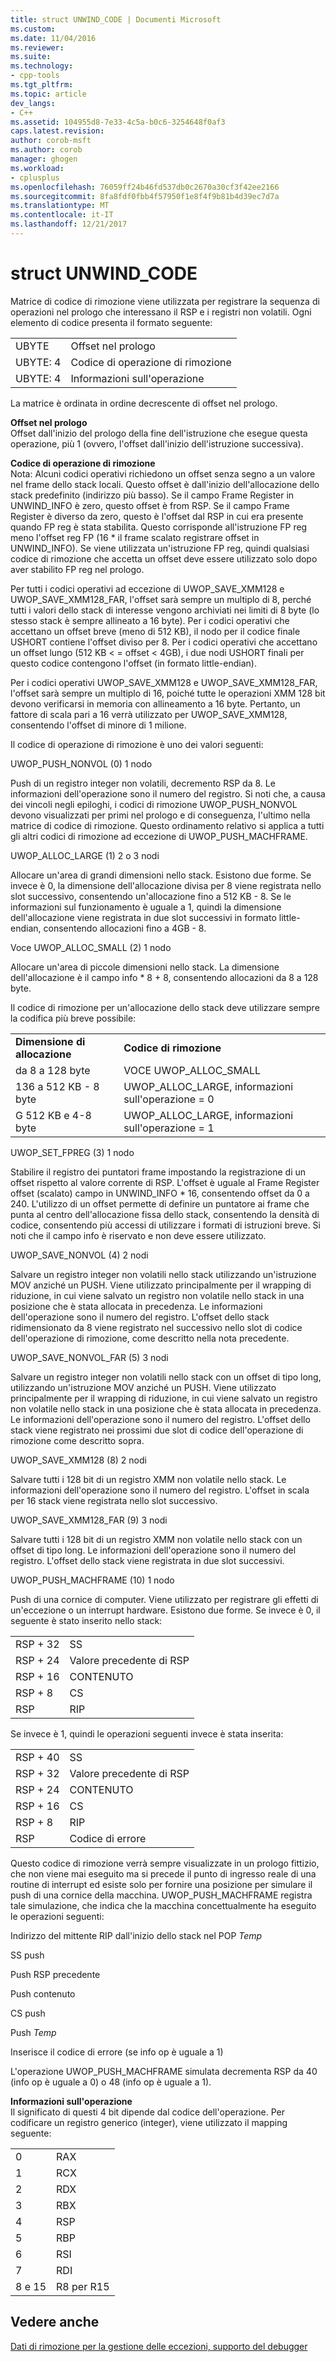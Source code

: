 ```yaml
---
title: struct UNWIND_CODE | Documenti Microsoft
ms.custom: 
ms.date: 11/04/2016
ms.reviewer: 
ms.suite: 
ms.technology:
- cpp-tools
ms.tgt_pltfrm: 
ms.topic: article
dev_langs:
- C++
ms.assetid: 104955d8-7e33-4c5a-b0c6-3254648f0af3
caps.latest.revision: 
author: corob-msft
ms.author: corob
manager: ghogen
ms.workload:
- cplusplus
ms.openlocfilehash: 76059ff24b46fd537db0c2670a30cf3f42ee2166
ms.sourcegitcommit: 8fa8fdf0fbb4f57950f1e8f4f9b81b4d39ec7d7a
ms.translationtype: MT
ms.contentlocale: it-IT
ms.lasthandoff: 12/21/2017
---
```

# <a name="struct-unwindcode"></a>struct UNWIND_CODE
Matrice di codice di rimozione viene utilizzata per registrare la sequenza di operazioni nel prologo che interessano il RSP e i registri non volatili. Ogni elemento di codice presenta il formato seguente:  
  
|||  
|-|-|  
|UBYTE|Offset nel prologo|  
|UBYTE: 4|Codice di operazione di rimozione|  
|UBYTE: 4|Informazioni sull'operazione|  
  
 La matrice è ordinata in ordine decrescente di offset nel prologo.  
  
 **Offset nel prologo**  
 Offset dall'inizio del prologo della fine dell'istruzione che esegue questa operazione, più 1 (ovvero, l'offset dall'inizio dell'istruzione successiva).  
  
 **Codice di operazione di rimozione**  
 Nota: Alcuni codici operativi richiedono un offset senza segno a un valore nel frame dello stack locali. Questo offset è dall'inizio dell'allocazione dello stack predefinito (indirizzo più basso). Se il campo Frame Register in UNWIND_INFO è zero, questo offset è from RSP. Se il campo Frame Register è diverso da zero, questo è l'offset dal RSP in cui era presente quando FP reg è stata stabilita. Questo corrisponde all'istruzione FP reg meno l'offset reg FP (16 * il frame scalato registrare offset in UNWIND_INFO). Se viene utilizzata un'istruzione FP reg, quindi qualsiasi codice di rimozione che accetta un offset deve essere utilizzato solo dopo aver stabilito FP reg nel prologo.  
  
 Per tutti i codici operativi ad eccezione di UWOP_SAVE_XMM128 e UWOP_SAVE_XMM128_FAR, l'offset sarà sempre un multiplo di 8, perché tutti i valori dello stack di interesse vengono archiviati nei limiti di 8 byte (lo stesso stack è sempre allineato a 16 byte). Per i codici operativi che accettano un offset breve (meno di 512 KB), il nodo per il codice finale USHORT contiene l'offset diviso per 8. Per i codici operativi che accettano un offset lungo (512 KB < = offset < 4GB), i due nodi USHORT finali per questo codice contengono l'offset (in formato little-endian).  
  
 Per i codici operativi UWOP_SAVE_XMM128 e UWOP_SAVE_XMM128_FAR, l'offset sarà sempre un multiplo di 16, poiché tutte le operazioni XMM 128 bit devono verificarsi in memoria con allineamento a 16 byte. Pertanto, un fattore di scala pari a 16 verrà utilizzato per UWOP_SAVE_XMM128, consentendo l'offset di minore di 1 milione.  
  
 Il codice di operazione di rimozione è uno dei valori seguenti:  
  
 UWOP_PUSH_NONVOL (0) 1 nodo  
  
 Push di un registro integer non volatili, decremento RSP da 8. Le informazioni dell'operazione sono il numero del registro. Si noti che, a causa dei vincoli negli epiloghi, i codici di rimozione UWOP_PUSH_NONVOL devono visualizzati per primi nel prologo e di conseguenza, l'ultimo nella matrice di codice di rimozione. Questo ordinamento relativo si applica a tutti gli altri codici di rimozione ad eccezione di UWOP_PUSH_MACHFRAME.  
  
 UWOP_ALLOC_LARGE (1) 2 o 3 nodi  
  
 Allocare un'area di grandi dimensioni nello stack. Esistono due forme. Se invece è 0, la dimensione dell'allocazione divisa per 8 viene registrata nello slot successivo, consentendo un'allocazione fino a 512 KB - 8. Se le informazioni sul funzionamento è uguale a 1, quindi la dimensione dell'allocazione viene registrata in due slot successivi in formato little-endian, consentendo allocazioni fino a 4GB - 8.  
  
 Voce UWOP_ALLOC_SMALL (2) 1 nodo  
  
 Allocare un'area di piccole dimensioni nello stack. La dimensione dell'allocazione è il campo info * 8 + 8, consentendo allocazioni da 8 a 128 byte.  
  
 Il codice di rimozione per un'allocazione dello stack deve utilizzare sempre la codifica più breve possibile:  
  
|||  
|-|-|  
|**Dimensione di allocazione**|**Codice di rimozione**|  
|da 8 a 128 byte|VOCE UWOP_ALLOC_SMALL|  
|136 a 512 KB - 8 byte|UWOP_ALLOC_LARGE, informazioni sull'operazione = 0|  
|G 512 KB e 4-8 byte|UWOP_ALLOC_LARGE, informazioni sull'operazione = 1|  
  
 UWOP_SET_FPREG (3) 1 nodo  
  
 Stabilire il registro dei puntatori frame impostando la registrazione di un offset rispetto al valore corrente di RSP. L'offset è uguale al Frame Register offset (scalato) campo in UNWIND_INFO * 16, consentendo offset da 0 a 240. L'utilizzo di un offset permette di definire un puntatore ai frame che punta al centro dell'allocazione fissa dello stack, consentendo la densità di codice, consentendo più accessi di utilizzare i formati di istruzioni breve. Si noti che il campo info è riservato e non deve essere utilizzato.  
  
 UWOP_SAVE_NONVOL (4) 2 nodi  
  
 Salvare un registro integer non volatili nello stack utilizzando un'istruzione MOV anziché un PUSH. Viene utilizzato principalmente per il wrapping di riduzione, in cui viene salvato un registro non volatile nello stack in una posizione che è stata allocata in precedenza. Le informazioni dell'operazione sono il numero del registro. L'offset dello stack ridimensionato da 8 viene registrato nel successivo nello slot di codice dell'operazione di rimozione, come descritto nella nota precedente.  
  
 UWOP_SAVE_NONVOL_FAR (5) 3 nodi  
  
 Salvare un registro integer non volatili nello stack con un offset di tipo long, utilizzando un'istruzione MOV anziché un PUSH. Viene utilizzato principalmente per il wrapping di riduzione, in cui viene salvato un registro non volatile nello stack in una posizione che è stata allocata in precedenza. Le informazioni dell'operazione sono il numero del registro. L'offset dello stack viene registrato nei prossimi due slot di codice dell'operazione di rimozione come descritto sopra.  
  
 UWOP_SAVE_XMM128 (8) 2 nodi  
  
 Salvare tutti i 128 bit di un registro XMM non volatile nello stack. Le informazioni dell'operazione sono il numero del registro. L'offset in scala per 16 stack viene registrata nello slot successivo.  
  
 UWOP_SAVE_XMM128_FAR (9) 3 nodi  
  
 Salvare tutti i 128 bit di un registro XMM non volatile nello stack con un offset di tipo long. Le informazioni dell'operazione sono il numero del registro. L'offset dello stack viene registrata in due slot successivi.  
  
 UWOP_PUSH_MACHFRAME (10) 1 nodo  
  
 Push di una cornice di computer.  Viene utilizzato per registrare gli effetti di un'eccezione o un interrupt hardware. Esistono due forme. Se invece è 0, il seguente è stato inserito nello stack:  
  
|||  
|-|-|  
|RSP + 32|SS|  
|RSP + 24|Valore precedente di RSP|  
|RSP + 16|CONTENUTO|  
|RSP + 8|CS|  
|RSP|RIP|  
  
 Se invece è 1, quindi le operazioni seguenti invece è stata inserita:  
  
|||  
|-|-|  
|RSP + 40|SS|  
|RSP + 32|Valore precedente di RSP|  
|RSP + 24|CONTENUTO|  
|RSP + 16|CS|  
|RSP + 8|RIP|  
|RSP|Codice di errore|  
  
 Questo codice di rimozione verrà sempre visualizzate in un prologo fittizio, che non viene mai eseguito ma si precede il punto di ingresso reale di una routine di interrupt ed esiste solo per fornire una posizione per simulare il push di una cornice della macchina. UWOP_PUSH_MACHFRAME registra tale simulazione, che indica che la macchina concettualmente ha eseguito le operazioni seguenti:  
  
 Indirizzo del mittente RIP dall'inizio dello stack nel POP *Temp*  
  
 SS push  
  
 Push RSP precedente  
  
 Push contenuto  
  
 CS push  
  
 Push *Temp*  
  
 Inserisce il codice di errore (se info op è uguale a 1)  
  
 L'operazione UWOP_PUSH_MACHFRAME simulata decrementa RSP da 40 (info op è uguale a 0) o 48 (info op è uguale a 1).  
  
 **Informazioni sull'operazione**  
 Il significato di questi 4 bit dipende dal codice dell'operazione. Per codificare un registro generico (integer), viene utilizzato il mapping seguente:  
  
|||  
|-|-|  
|0|RAX|  
|1|RCX|  
|2|RDX|  
|3|RBX|  
|4|RSP|  
|5|RBP|  
|6|RSI|  
|7|RDI|  
|8 e 15|R8 per R15|  
  
## <a name="see-also"></a>Vedere anche  
 [Dati di rimozione per la gestione delle eccezioni, supporto del debugger](../build/unwind-data-for-exception-handling-debugger-support.md)